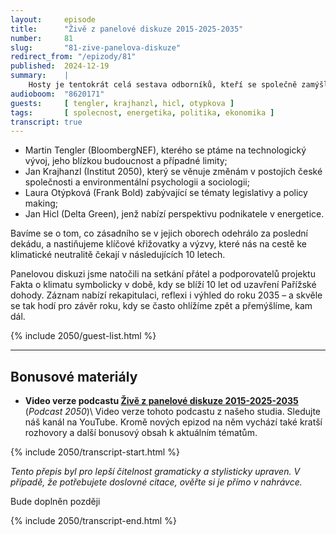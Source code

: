 ```yaml
---
layout:     episode
title:      "Živě z panelové diskuze 2015-2025-2035"
number:     81
slug:       "81-zive-panelova-diskuze"
redirect_from: "/epizody/81"
published:  2024-12-19
summary:    |
    Hosty je tentokrát celá sestava odborníků, kteří se společně zamýšlejí nad vývojem ochrany klimatu z pohledu několika důležitých oblastí.
audioboom:  "8620171"
guests:     [ tengler, krajhanzl, hicl, otypkova ]
tags:       [ spolecnost, energetika, politika, ekonomika ]
transcript: true
---
```

- Martin Tengler (BloombergNEF), kterého se ptáme na technologický vývoj, jeho blízkou budoucnost a případné limity;
- Jan Krajhanzl (Institut 2050), který se věnuje změnám v postojích české společnosti a environmentální psychologii a sociologii;
- Laura Otýpková (Frank Bold) zabývající se tématy legislativy a policy making;
- Jan Hicl (Delta Green), jenž nabízí perspektivu podnikatele v energetice.

Bavíme se o tom, co zásadního se v jejich oborech odehrálo za poslední dekádu, a nastiňujeme klíčové křižovatky a výzvy, které nás na cestě ke klimatické neutralitě čekají v následujících 10 letech.

Panelovou diskuzi jsme natočili na setkání přátel a podporovatelů projektu Fakta o klimatu  symbolicky v době, kdy se blíží 10 let od uzavření Pařížské dohody. Záznam nabízí rekapitulaci, reflexi i výhled do roku 2035 – a skvěle se tak hodí pro závěr roku, kdy se často ohlížíme zpět a přemýšlíme, kam dál.

{% include 2050/guest-list.html %}

---

## Bonusové materiály

<div class="bonus-material" markdown="1">

* **Video verze podcastu [Živě z panelové diskuze 2015-2025-2035](https://youtu.be/5A0Ac8pUvHA)** (_Podcast 2050_)\\
  Video verze tohoto podcastu z našeho studia. Sledujte náš kanál na YouTube. Kromě nových epizod na něm vychází také kratší rozhovory a další bonusový obsah k aktuálním tématům.

</div>

{% include 2050/transcript-start.html %}

_Tento přepis byl pro lepší čitelnost gramaticky a stylisticky upraven. V případě, že potřebujete doslovné citace, ověřte si je přímo v nahrávce._

Bude doplněn později

{% include 2050/transcript-end.html %}
